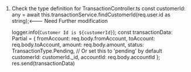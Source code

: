 1. Check the type definition for TransactionController.ts
      const customerId: any = await this.transactionService.findCustomerId(req.user.id as string);<--- Need Further modification
      
      logger.info(`Customer Id is ${customerId}`);
      const transactionData: Partial<ITransaction> = {
        fromAccount: req.body.fromAccount,
        toAccount: req.body.toAccount,
        amount: req.body.amount,
        status: TransactionType.Pending, // Or set this to 'pending' by default
        customerId: customerId._id,
        accountId: req.body.accountId
      };
      res.send(transactionData)